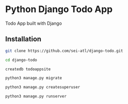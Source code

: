 # Python Django Todo App
Todo App built with Django


## Installation
```bash
git clone https://github.com/sei-atl/django-todo.git
```
```bash
cd django-todo
```
```bash
createdb todoappsite
```
```bash
python3 manage.py migrate
```
```bash
python3 manage.py createsuperuser
```
```bash
python3 manage.py runserver
```
